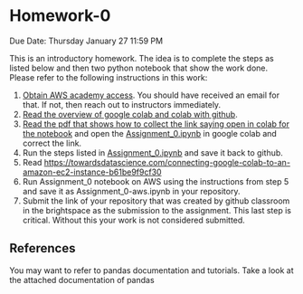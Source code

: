# Homework-0

Due Date: Thursday January 27 11:59 PM

This is an introductory homework. The idea is to complete the steps as listed below and then two python notebook that show the work done. Please refer to the following instructions in this work:

1. [Obtain AWS academy access](https://github.com/vu-topics-in-big-data-2022/instructions/blob/main/aws/student_aws_academy_learner_lab_guide.pdf). You should have received an email for that. If not, then reach out to instructors immediately.
2. [Read the overview of google colab and colab with github](https://github.com/vu-topics-in-big-data-2022/instructions/blob/main/colab/readme.md).
3. [Read the pdf that shows how to collect the link saying open in colab for the notebook](./CorrectingTheLinksInPythonNotebook.pdf) and open the [Assignment_0.ipynb](./Assignment_0.ipynb) in google colab and correct the link.
4. Run the steps listed in [Assignment_0.ipynb](./Assignment_0.ipynb) and save it back to github.
5. Read https://towardsdatascience.com/connecting-google-colab-to-an-amazon-ec2-instance-b61be9f9cf30
6. Run Assignment_0 notebook on AWS using the instructions from step 5 and save it as Assignment_0-aws.ipynb in your repository.
8. Submit the link of your repository that was created by github classroom in the brightspace as the submission to the assignment. This last step is critical. Without this your work is not considered submitted.

## References 

You may want to refer to pandas documentation and tutorials. Take a look at the attached documentation of pandas

